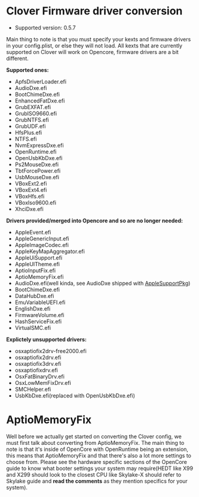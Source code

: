 # Clover Firmware driver conversion

* Supported version: 0.5.7

Main thing to note is that you must specify your kexts and firmware drivers in your config.plist, or else they will not load. All kexts that are currently supported on Clover will work on Opencore, firmware drivers are a bit different. 

**Supported ones:**

* ApfsDriverLoader.efi
* AudioDxe.efi
* BootChimeDxe.efi
* EnhancedFatDxe.efi
* GrubEXFAT.efi
* GrubISO9660.efi
* GrubNTFS.efi
* GrubUDF.efi
* HfsPlus.efi
* NTFS.efi
* NvmExpressDxe.efi
* OpenRuntime.efi
* OpenUsbKbDxe.efi
* Ps2MouseDxe.efi
* TbtForcePower.efi
* UsbMouseDxe.efi
* VBoxExt2.efi
* VBoxExt4.efi
* VBoxHfs.efi
* VBoxIso9600.efi
* XhciDxe.efi

**Drivers provided/merged into Opencore and so are no longer needed:**

* AppleEvent.efi
* AppleGenericInput.efi
* AppleImageCodec.efi
* AppleKeyMapAggregator.efi
* AppleUiSupport.efi
* AppleUITheme.efi
* AptioInputFix.efi
* AptioMemoryFix.efi
* AudioDxe.efi(well kinda, see AudioDxe shipped with [AppleSupportPkg](https://github.com/acidanthera/AppleSupportPkg))
* BootChimeDxe.efi
* DataHubDxe.efi
* EmuVariableUEFI.efi
* EnglishDxe.efi
* FirmwareVolume.efi
* HashServiceFix.efi
* VirtualSMC.efi


**Explictely unsupported drivers:**

* osxaptiofix2drv-free2000.efi
* osxaptiofix2drv.efi
* osxaptiofix3drv.efi
* osxaptiofixdrv.efi
* OsxFatBinaryDrv.efi
* OsxLowMemFixDrv.efi
* SMCHelper.efi
* UsbKbDxe.efi(replaced with OpenUsbKbDxe.efi)


# AptioMemoryFix

Well before we actually get started on converting the Clover config, we must first talk about converting from AptioMemoryFix. The main thing to note is that it's inside of OpenCore with OpenRuntime being an extension, this means that AptioMemoryFix and that there's also a lot more settings to choose from. Please see the hardware specific sections of the OpenCore guide to know what booter settings your system may require(HEDT like X99 and X299 should look to the closest CPU like Skylake-X should refer to Skylake guide and **read the comments** as they mention specifics for your system).
